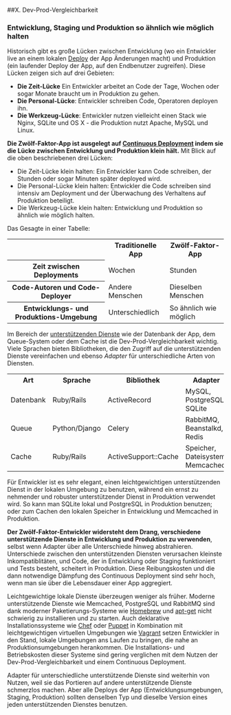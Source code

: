﻿##X. Dev-Prod-Vergleichbarkeit
### Entwicklung, Staging und Produktion so ähnlich wie möglich halten

Historisch gibt es große Lücken zwischen Entwicklung (wo ein Entwickler live an einem lokalen [Deploy](./codebase.md) der App Änderungen macht) und Produktion (ein laufender Deploy der App, auf den Endbenutzer zugreifen). Diese Lücken zeigen sich auf drei Gebieten:

* **Die Zeit-Lücke** Ein Entwickler arbeitet an Code der Tage, Wochen oder sogar Monate braucht um in Produktion zu gehen.
* **Die Personal-Lücke**: Entwickler schreiben Code, Operatoren deployen ihn.
* **Die Werkzeug-Lücke**: Entwickler nutzen vielleicht einen Stack wie Nginx, SQLite und OS X - die Produktion nutzt Apache, MySQL und Linux.

**Die Zwölf-Faktor-App ist ausgelegt auf [Continuous Deployment](http://avc.com/2011/02/continuous-deployment/) indem sie die Lücke zwischen Entwicklung und Produktion klein hält.** Mit Blick auf die oben beschriebenen drei Lücken:

* Die Zeit-Lücke klein halten: Ein Entwickler kann Code schreiben, der Stunden oder sogar Minuten später deployed wird.
* Die Personal-Lücke klein halten: Entwickler die Code schreiben sind intensiv am Deployment und der Überwachung des Verhaltens auf Produktion beteiligt.
* Die Werkzeug-Lücke klein halten: Entwicklung und Produktion so ähnlich wie möglich halten.

Das Gesagte in einer Tabelle:

<table>
  <tr>
    <th></th>
    <th>Traditionelle App</th>
    <th>Zwölf-Faktor-App</th>
  </tr>
  <tr>
    <th>Zeit zwischen Deployments</th>
    <td>Wochen</td>
    <td>Stunden</td>
  </tr>
  <tr>
    <th>Code-Autoren und Code-Deployer</th>
    <td>Andere Menschen</td>
    <td>Dieselben Menschen</td>
  </tr>
  <tr>
    <th>Entwicklungs- und Produktions-Umgebung</th>
    <td>Unterschiedlich</td>
    <td>So ähnlich wie möglich</td>
  </tr>
</table>

Im Bereich der [unterstützenden Dienste](./backing-services.md) wie der Datenbank der App, dem Queue-System oder dem Cache ist die Dev-Prod-Vergleichbarkeit wichtig. Viele Sprachen bieten Bibliotheken, die den Zugriff auf die unterstützenden Dienste vereinfachen und ebenso *Adapter* für unterschiedliche Arten von Diensten.

<table>
  <tr>
    <th>Art</th>
    <th>Sprache</th>
    <th>Bibliothek</th>
    <th>Adapter</th>
  </tr>
  <tr>
    <td>Datenbank</td>
    <td>Ruby/Rails</td>
    <td>ActiveRecord</td>
    <td>MySQL, PostgreSQL, SQLite</td>
  </tr>
  <tr>
    <td>Queue</td>
    <td>Python/Django</td>
    <td>Celery</td>
    <td>RabbitMQ, Beanstalkd, Redis</td>
  </tr>
  <tr>
    <td>Cache</td>
    <td>Ruby/Rails</td>
    <td>ActiveSupport::Cache</td>
    <td>Speicher, Dateisystem, Memcached</td>
  </tr>
</table>

Für Entwickler ist es sehr elegant, einen leichtgewichtigen unterstützenden Dienst in der lokalen Umgebung zu benutzen, während ein ernst zu nehmender und robuster unterstützender Dienst in Produktion verwendet wird. So kann man SQLite lokal und PostgreSQL in Produktion benutzen; oder zum Cachen den lokalen Speicher in Entwicklung und Memcached in Produktion.

**Der Zwölf-Faktor-Entwickler widersteht dem Drang, verschiedene unterstützende Dienste in Entwicklung und Produktion zu verwenden**, selbst wenn Adapter über alle Unterschiede hinweg abstrahieren. Unterschiede zwischen den unterstützenden Diensten verursachen kleinste Inkompatiblitäten, und Code, der in Entwicklung oder Staging funktioniert und Tests besteht, scheitert in Produktion. Diese Reibungskosten und die dann notwendige Dämpfung des Continuous Deployment sind sehr hoch, wenn man sie über die Lebensdauer einer App aggregiert.

Leichtgewichtige lokale Dienste überzeugen weniger als früher. Moderne unterstützende Dienste wie Memcached, PostgreSQL und RabbitMQ sind dank moderner Paketierungs-Systeme wie [Homebrew](http://mxcl.github.com/homebrew/) und [apt-get](https://help.ubuntu.com/community/AptGet/Howto) nicht schwierig zu installieren und zu starten. Auch deklarative Installationssysteme wie [Chef](http://www.opscode.com/chef/) oder [Puppet](http://docs.puppetlabs.com/) in Kombination mit leichtgewichtigen virtuellen Umgebungen wie [Vagrant](http://vagrantup.com/) setzen Entwickler in den Stand, lokale Umgebungen ans Laufen zu bringen, die nahe an Produktionsumgebungen herankommen. Die Installations- und Betriebskosten dieser Systeme sind gering verglichen mit dem Nutzen der Dev-Prod-Vergleichbarkeit und einem Continuous Deployment.

Adapter für unterschiedliche unterstützende Dienste sind weiterhin von Nutzen, weil sie das Portieren auf andere unterstützende Dienste schmerzlos machen. Aber alle Deploys der App (Entwicklungsumgebungen, Staging, Produktion) sollten denselben Typ und dieselbe Version eines jeden unterstützenden Dienstes benutzen.
